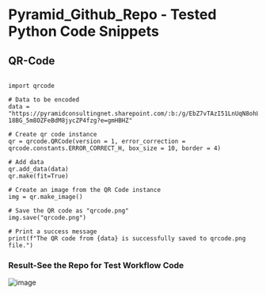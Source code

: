 # Pyramid_Github_Repo - Tested Python Code Snippets

## QR-Code 

```{python}

import qrcode

# Data to be encoded
data = "https://pyramidconsultingnet.sharepoint.com/:b:/g/EbZ7vTAzI51LnUqN8ohL-18BG_5m8OZFeBdM8jycZP4fzg?e=gmHBHZ"

# Create qr code instance
qr = qrcode.QRCode(version = 1, error_correction = qrcode.constants.ERROR_CORRECT_H, box_size = 10, border = 4)

# Add data
qr.add_data(data)
qr.make(fit=True)

# Create an image from the QR Code instance
img = qr.make_image()

# Save the QR code as "qrcode.png"
img.save("qrcode.png")

# Print a success message
print(f"The QR code from {data} is successfully saved to qrcode.png file.")

```
### Result-See the Repo for Test Workflow Code

![image](https://github.com/user-attachments/assets/d423e489-4e68-426e-a9fd-76df834f8ad2)
